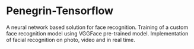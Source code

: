 # Penegrin-Tensorflow
A neural network based solution for face recognition. Training of a custom face recognition model using VGGFace pre-trained model. Implementation of facial recognition on photo, video and in real time.
